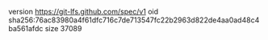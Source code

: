 version https://git-lfs.github.com/spec/v1
oid sha256:76ac83980a4f61dfc716c7de713547fc22b2963d822de4aa0ad48c4ba561afdc
size 37089
